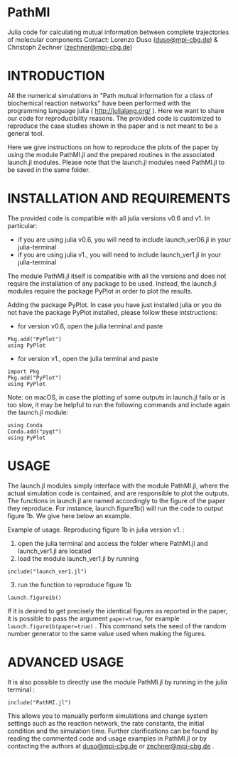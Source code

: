 # PathMI
Julia code for calculating mutual information between complete trajectories of molecular components
Contact: Lorenzo Duso (duso@mpi-cbg.de) & Christoph Zechner (zechner@mpi-cbg.de)


# INTRODUCTION

All the numerical simulations in "Path mutual information for a class of biochemical reaction networks" have been performed with the programming language julia ( http://julialang.org/ ). Here we want to share our code for reproducibility reasons. The provided code is customized to reproduce the case studies shown in the paper and is not meant to be a general tool.

Here we give instructions on how to reproduce the plots of the paper by using the module PathMI.jl and the prepared routines in the associated launch.jl modules. Please note that the launch.jl modules need PathMI.jl to be saved in the same folder.


# INSTALLATION AND REQUIREMENTS

The provided code is compatible with all julia versions v0.6 and v1. In particular:
- if you are using julia v0.6, you will need to include launch_ver06.jl in your julia-terminal
- if you are using julia v1., you will need to include launch_ver1.jl in your julia-terminal 

The module PathMI.jl itself is compatible with all the versions and does not require the installation of any package to be used. Instead, the launch.jl modules require the package PyPlot in order to plot the results.

Adding the package PyPlot.
In case you have just installed julia or you do not have the package PyPlot installed, please follow these intstructions:

- for version v0.6, open the julia terminal and paste
```
Pkg.add("PyPlot")
using PyPlot
```

- for version v1., open the julia terminal and paste
```
import Pkg
Pkg.add("PyPlot")
using PyPlot
```
 
Note: on macOS, in case the plotting of some outputs in launch.jl fails or is too slow, it may be helpful to run the following commands and include again the launch.jl module:
```
using Conda
Conda.add("pyqt")
using PyPlot
```


# USAGE

The launch.jl modules simply interface with the module PathMI.jl, where the actual simulation code is contained, and are responsible to plot the outputs. The functions in launch.jl are named accordingly to the figure of the paper they reproduce. For instance, launch.figure1b() will run the code to output figure 1b. We give here below an example.

Example of usage. Reproducing figure 1b in julia version v1. :  
1) open the julia terminal and access the folder where PathMI.jl and launch_ver1.jl are located
2) load the module launch_ver1.jl by running
```
include("launch_ver1.jl")
```
3) run the function to reproduce figure 1b
```
launch.figure1b()
```

If it is desired to get precisely the identical figures as reported in the paper, it is possible to pass the argument ``` paper=true ```, for example ```launch.figure1b(paper=true)``` . This command sets the seed of the random number generator to the same value used when making the figures.

# ADVANCED USAGE

It is also possible to directly use the module PathMI.jl by running in the julia terminal :
```
include("PathMI.jl")
```
This allows you to manually perform simulations and change system settings such as the reaction network, the rate constants, the initial condition and the simulation time. Further clarifications can be found by reading the commented code and usage examples in PathMI.jl or by contacting the authors at duso@mpi-cbg.de or zechner@mpi-cbg.de . 


